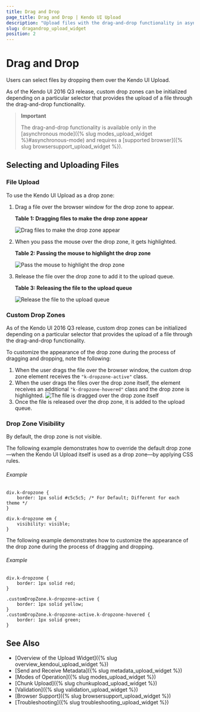```yaml
---
title: Drag and Drop
page_title: Drag and Drop | Kendo UI Upload
description: "Upload files with the drag-and-drop functionality in asynchronous mode in the Kendo UI Upload widget."
slug: dragandrop_upload_widget
position: 2
---
```


# Drag and Drop

Users can select files by dropping them over the Kendo UI Upload.

As of the Kendo UI 2016 Q3 release, custom drop zones can be initialized depending on a particular selector that provides the upload of a file through the drag-and-drop functionality.

> **Important**
>
> The drag-and-drop functionality is available only in the [asynchronous mode]({% slug modes_upload_widget %}#asynchronous-mode) and requires a [supported browser]({% slug browsersupport_upload_widget %}).

## Selecting and Uploading Files

### File Upload

To use the Kendo UI Upload as a drop zone:

1. Drag a file over the browser window for the drop zone to appear.

    **Table 1: Dragging files to make the drop zone appear**

    ![Drag files to make the drop zone appear](upload-dd1.png)

2. When you pass the mouse over the drop zone, it gets highlighted.

    **Table 2: Passing the mouse to highlight the drop zone**

    ![Pass the mouse to highlight the drop zone](upload-dd2.png)

3. Release the file over the drop zone to add it to the upload queue.

    **Table 3: Releasing the file to the upload queue**

    ![Release the file to the upload queue](upload-dd3.png)

### Custom Drop Zones

As of the Kendo UI 2016 Q3 release, custom drop zones can be initialized depending on a particular selector that provides the upload of a file through the drag-and-drop functionality.

To customize the appearance of the drop zone during the process of dragging and dropping, note the following:

1. When the user drags the file over the browser window, the custom drop zone element receives the `"k-dropzone-active"` class.
2. When the user drags the files over the drop zone itself, the element receives an additional `"k-dropzone-hovered"` class and the drop zone is highlighted. ![The file is dragged over the drop zone itself](upload-dd4.png)
3. Once the file is released over the drop zone, it is added to the upload queue.

### Drop Zone Visibility

By default, the drop zone is not visible.

The following example demonstrates how to override the default drop zone&mdash;when the Kendo UI Upload itself is used as a drop zone&mdash;by applying CSS rules.

###### Example

    div.k-dropzone {
        border: 1px solid #c5c5c5; /* For Default; Different for each theme */
    }

    div.k-dropzone em {
        visibility: visible;
    }

<!--*-->
The following example demonstrates how to customize the appearance of the drop zone during the process of dragging and dropping.

###### Example

    div.k-dropzone {
        border: 1px solid red;
    }

    .customDropZone.k-dropzone-active {
        border: 1px solid yellow;
    }
    .customDropZone.k-dropzone-active.k-dropzone-hovered {
        border: 1px solid green;
    }

## See Also

* [Overview of the Upload Widget]({% slug overview_kendoui_upload_widget %})
* [Send and Receive Metadata]({% slug metadata_upload_widget %})
* [Modes of Operation]({% slug modes_upload_widget %})
* [Chunk Upload]({% slug chunkupload_upload_widget %})
* [Validation]({% slug validation_upload_widget %})
* [Browser Support]({% slug browsersupport_upload_widget %})
* [Troubleshooting]({% slug troubleshooting_upload_widget %})
